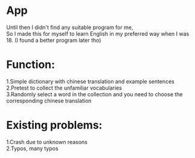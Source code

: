 # App
Until then I didn't find any suitable program for me,\
So I made this for myself to learn English in my preferred way when I was 18. (I found a better program later tho)
# Function:
  1.Simple dictionary with chinese translation and example sentences\
  2.Pretest to collect the unfamiliar vocabularies\
  3.Randomly select a word in the collection and you need to choose the corresponding chinese translation
# Existing problems:
  1.Crash due to unknown reasons\
  2.Typos, many typos
